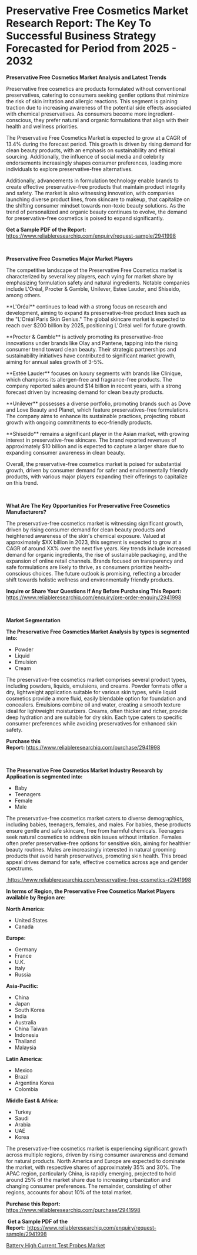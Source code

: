 <p><h1>Preservative Free Cosmetics Market Research Report: The Key To Successful Business Strategy Forecasted for Period from 2025 - 2032</h1></p><p><strong>Preservative Free Cosmetics Market Analysis and Latest Trends</strong></p>
<p><p>Preservative free cosmetics are products formulated without conventional preservatives, catering to consumers seeking gentler options that minimize the risk of skin irritation and allergic reactions. This segment is gaining traction due to increasing awareness of the potential side effects associated with chemical preservatives. As consumers become more ingredient-conscious, they prefer natural and organic formulations that align with their health and wellness priorities.</p><p>The Preservative Free Cosmetics Market is expected to grow at a CAGR of 13.4% during the forecast period. This growth is driven by rising demand for clean beauty products, with an emphasis on sustainability and ethical sourcing. Additionally, the influence of social media and celebrity endorsements increasingly shapes consumer preferences, leading more individuals to explore preservative-free alternatives. </p><p>Additionally, advancements in formulation technology enable brands to create effective preservative-free products that maintain product integrity and safety. The market is also witnessing innovation, with companies launching diverse product lines, from skincare to makeup, that capitalize on the shifting consumer mindset towards non-toxic beauty solutions. As the trend of personalized and organic beauty continues to evolve, the demand for preservative-free cosmetics is poised to expand significantly.</p></p>
<p><strong>Get a Sample PDF of the Report:&nbsp;</strong> <a href="https://www.reliableresearchiq.com/enquiry/request-sample/2941998?utm_campaign=2336&utm_medium=2&utm_source=Github&utm_content=ia&utm_term=15032025&utm_id=preservative-free-cosmetics">https://www.reliableresearchiq.com/enquiry/request-sample/2941998</a></p>
<p>&nbsp;</p>
<p><strong>Preservative Free Cosmetics Major Market Players</strong></p>
<p><p>The competitive landscape of the Preservative Free Cosmetics market is characterized by several key players, each vying for market share by emphasizing formulation safety and natural ingredients. Notable companies include L'Oréal, Procter & Gamble, Unilever, Estee Lauder, and Shiseido, among others. </p><p>**L'Oréal** continues to lead with a strong focus on research and development, aiming to expand its preservative-free product lines such as the "L'Oréal Paris Skin Genius." The global skincare market is expected to reach over $200 billion by 2025, positioning L'Oréal well for future growth.</p><p>**Procter & Gamble** is actively promoting its preservative-free innovations under brands like Olay and Pantene, tapping into the rising consumer trend toward clean beauty. Their strategic partnerships and sustainability initiatives have contributed to significant market growth, aiming for annual sales growth of 3-5%.</p><p>**Estée Lauder** focuses on luxury segments with brands like Clinique, which champions its allergen-free and fragrance-free products. The company reported sales around $14 billion in recent years, with a strong forecast driven by increasing demand for clean beauty products.</p><p>**Unilever** possesses a diverse portfolio, promoting brands such as Dove and Love Beauty and Planet, which feature preservatives-free formulations. The company aims to enhance its sustainable practices, projecting robust growth with ongoing commitments to eco-friendly products.</p><p>**Shiseido** remains a significant player in the Asian market, with growing interest in preservative-free skincare. The brand reported revenues of approximately $10 billion and is expected to capture a larger share due to expanding consumer awareness in clean beauty.</p><p>Overall, the preservative-free cosmetics market is poised for substantial growth, driven by consumer demand for safer and environmentally friendly products, with various major players expanding their offerings to capitalize on this trend.</p></p>
<p>&nbsp;</p>
<p><strong>What Are The Key Opportunities For Preservative Free Cosmetics Manufacturers?</strong></p>
<p><p>The preservative-free cosmetics market is witnessing significant growth, driven by rising consumer demand for clean beauty products and heightened awareness of the skin's chemical exposure. Valued at approximately $XX billion in 2023, this segment is expected to grow at a CAGR of around XX% over the next five years. Key trends include increased demand for organic ingredients, the rise of sustainable packaging, and the expansion of online retail channels. Brands focused on transparency and safe formulations are likely to thrive, as consumers prioritize health-conscious choices. The future outlook is promising, reflecting a broader shift towards holistic wellness and environmentally friendly products.</p></p>
<p><strong>Inquire or Share Your Questions If Any Before Purchasing This Report:</strong> <a href="https://www.reliableresearchiq.com/enquiry/pre-order-enquiry/2941998?utm_campaign=2336&utm_medium=2&utm_source=Github&utm_content=ia&utm_term=15032025&utm_id=preservative-free-cosmetics">https://www.reliableresearchiq.com/enquiry/pre-order-enquiry/2941998</a></p>
<p>&nbsp;</p>
<p><strong>Market Segmentation</strong></p>
<p><strong>The Preservative Free Cosmetics Market Analysis by types is segmented into:</strong></p>
<p><ul><li>Powder</li><li>Liquid</li><li>Emulsion</li><li>Cream</li></ul></p>
<p><p>The preservative-free cosmetics market comprises several product types, including powders, liquids, emulsions, and creams. Powder formats offer a dry, lightweight application suitable for various skin types, while liquid cosmetics provide a more fluid, easily blendable option for foundation and concealers. Emulsions combine oil and water, creating a smooth texture ideal for lightweight moisturizers. Creams, often thicker and richer, provide deep hydration and are suitable for dry skin. Each type caters to specific consumer preferences while avoiding preservatives for enhanced skin safety.</p></p>
<p><strong>Purchase this Report:&nbsp;</strong><a href="https://www.reliableresearchiq.com/purchase/2941998?utm_campaign=2336&utm_medium=2&utm_source=Github&utm_content=ia&utm_term=15032025&utm_id=preservative-free-cosmetics">https://www.reliableresearchiq.com/purchase/2941998</a></p>
<p>&nbsp;</p>
<p><strong>The Preservative Free Cosmetics Market Industry Research by Application is segmented into:</strong></p>
<p><ul><li>Baby</li><li>Teenagers</li><li>Female</li><li>Male</li></ul></p>
<p><p>The preservative-free cosmetics market caters to diverse demographics, including babies, teenagers, females, and males. For babies, these products ensure gentle and safe skincare, free from harmful chemicals. Teenagers seek natural cosmetics to address skin issues without irritation. Females often prefer preservative-free options for sensitive skin, aiming for healthier beauty routines. Males are increasingly interested in natural grooming products that avoid harsh preservatives, promoting skin health. This broad appeal drives demand for safe, effective cosmetics across age and gender spectrums.</p></p>
<p><a href="https://www.reliableresearchiq.com/preservative-free-cosmetics-r2941998?utm_campaign=2336&utm_medium=2&utm_source=Github&utm_content=ia&utm_term=15032025&utm_id=preservative-free-cosmetics">&nbsp;https://www.reliableresearchiq.com/preservative-free-cosmetics-r2941998</a></p>
<p><strong>In terms of Region, the Preservative Free Cosmetics Market Players available by Region are:</strong></p>
<p>
    <p> <strong> North America: </strong>
        <ul>
            <li>United States</li>
            <li>Canada</li>
        </ul>
        </p> 
    <p> <strong> Europe: </strong>
        <ul>
            <li>Germany</li>
            <li>France</li>
            <li>U.K.</li>
            <li>Italy</li>
            <li>Russia</li>
        </ul>
        </p> 
    <p> <strong> Asia-Pacific: </strong>
        <ul>
            <li>China</li>
            <li>Japan</li>
            <li>South Korea</li>
            <li>India</li>
            <li>Australia</li>
            <li>China Taiwan</li>
            <li>Indonesia</li>
            <li>Thailand</li>
            <li>Malaysia</li>
        </ul>
        </p> 
    <p> <strong> Latin America: </strong>
        <ul>
            <li>Mexico</li>
            <li>Brazil</li>
            <li>Argentina Korea</li>
            <li>Colombia</li>
        </ul>
        </p> 
    <p> <strong> Middle East & Africa: </strong>
        <ul>
            <li>Turkey</li>
            <li>Saudi</li>
            <li>Arabia</li>
            <li>UAE</li>
            <li>Korea</li>
        </ul>
    </p>
    </p>
<p><p>The preservative-free cosmetics market is experiencing significant growth across multiple regions, driven by rising consumer awareness and demand for natural products. North America and Europe are expected to dominate the market, with respective shares of approximately 35% and 30%. The APAC region, particularly China, is rapidly emerging, projected to hold around 25% of the market share due to increasing urbanization and changing consumer preferences. The remainder, consisting of other regions, accounts for about 10% of the total market.</p></p>
<p><strong>Purchase this Report: </strong><a href="https://www.reliableresearchiq.com/purchase/2941998?utm_campaign=2336&utm_medium=2&utm_source=Github&utm_content=ia&utm_term=15032025&utm_id=preservative-free-cosmetics">https://www.reliableresearchiq.com/purchase/2941998</a></p>
<p>&nbsp;<strong>Get a Sample PDF of the Report:&nbsp;&nbsp;</strong><a href="https://www.reliableresearchiq.com/enquiry/request-sample/2941998?utm_campaign=2336&utm_medium=2&utm_source=Github&utm_content=ia&utm_term=15032025&utm_id=preservative-free-cosmetics">https://www.reliableresearchiq.com/enquiry/request-sample/2941998</a></p>
<p><strong></strong></p>
<p><p><a href="https://github.com/klindsey95/Market-Research-Report-List-1/blob/main/battery-high-current-test-probes-market.md?utm_campaign=2336&utm_medium=2&utm_source=Github&utm_content=ia&utm_term=15032025&utm_id=preservative-free-cosmetics">Battery High Current Test Probes Market</a></p></p>